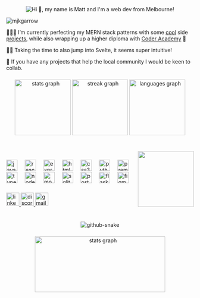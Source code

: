<!-- <h2 align="center">Hi 👋, my name is Matt and I'm a web dev from Melbourne!</h2> -->

<div align="center">
<img src="https://readme-typing-svg.demolab.com?font=Borel&size=24&duration=2000&pause=1&color=F7F7F7&background=FFFFFF00&center=true&vCenter=true&multiline=true&repeat=false&width=600&height=100&lines=Hi+%F0%9F%91%8B%2C+my+name+is+Matt+;and+I'm+a+web+developer+from+Melbourne!" alt="Hi 👋, my name is Matt and I'm a web dev from Melbourne!" /></a>
</div>

<p align="left"> <img src="https://komarev.com/ghpvc/?username=mjkgarrow&label=Profile%20views&color=0e75b6&style=flat" alt="mjkgarrow" /> </p>

👨🏽‍💻 I’m currently perfecting my MERN stack patterns with some [cool](https://stratasphere.netlify.app/) side [projects](https://northside-tales.netlify.app/), while also wrapping up a higher diploma with [Coder Academy](https://coderacademy.edu.au/) 🥳

💪🏼 Taking the time to also jump into Svelte, it seems super intuitive!

🚀 If you have any projects that help the local community I would be keen to collab.


###

<div align="center">
  <img src="https://github-readme-stats.vercel.app/api?username=mjkgarrow&hide_title=false&hide_rank=false&show_icons=true&include_all_commits=true&count_private=true&disable_animations=false&theme=dracula&locale=en&hide_border=false" height="150" alt="stats graph"  />
  <img src="https://streak-stats.demolab.com?user=mjkgarrow&locale=en&mode=weekly&theme=dracula&hide_border=false&border_radius=5" height="150" alt="streak graph"  />
  <img src="https://github-readme-stats.vercel.app/api/top-langs?username=mjkgarrow&locale=en&hide_title=false&layout=compact&card_width=320&langs_count=5&theme=dracula&hide_border=false" height="150" alt="languages graph"  />
</div>

###
<br/>

<img align="right" height="150" src="https://media.tenor.com/ViTJnMMosLQAAAAC/anime-typing.gif"  />

###

<div align="left">
  <img src="https://cdn.jsdelivr.net/gh/devicons/devicon/icons/javascript/javascript-original.svg" height="30" alt="javascript logo"  />
  <img width="12" />
  <img src="https://cdn.jsdelivr.net/gh/devicons/devicon/icons/react/react-original.svg" height="30" alt="react logo"  />
  <img width="12" />
  <img src="https://skillicons.dev/icons?i=express" height="30" alt="express logo"  />
  <img width="12" />
  <img src="https://cdn.jsdelivr.net/gh/devicons/devicon/icons/html5/html5-original.svg" height="30" alt="html5 logo"  />
  <img width="12" />
  <img src="https://cdn.jsdelivr.net/gh/devicons/devicon/icons/css3/css3-original.svg" height="30" alt="css3 logo"  />
  <img width="12" />
  <img src="https://cdn.jsdelivr.net/gh/devicons/devicon/icons/python/python-original.svg" height="30" alt="python logo"  />
  <img width="12" />
  <img src="https://cdn.simpleicons.org/adobepremierepro/9999FF" height="30" alt="premierepro logo"  />
  <img width="12" />
  <img src="https://cdn.jsdelivr.net/gh/devicons/devicon/icons/typescript/typescript-original.svg" height="30" alt="typescript logo"  />
  <img width="12" />
  <img src="https://cdn.jsdelivr.net/gh/devicons/devicon/icons/nodejs/nodejs-original.svg" height="30" alt="nodejs logo"  />
  <img width="12" />
  <img src="https://cdn.jsdelivr.net/gh/devicons/devicon/icons/mongodb/mongodb-original.svg" height="30" alt="mongodb logo"  />
  <img width="12" />
  <img src="https://cdn.jsdelivr.net/gh/devicons/devicon/icons/sqlite/sqlite-original.svg" height="30" alt="sqlite logo"  />
  <img width="12" />
  <img src="https://cdn.jsdelivr.net/gh/devicons/devicon/icons/postgresql/postgresql-original.svg" height="30" alt="postgresql logo"  />
  <img width="12" />
  <img src="https://skillicons.dev/icons?i=flask" height="30" alt="flask logo"  />
  <img width="12" />
  <img src="https://cdn.jsdelivr.net/gh/devicons/devicon/icons/figma/figma-original.svg" height="30" alt="figma logo"  />
</div>

###
<div align="left">
  <a href="https://www.linkedin.com/in/matt-garrow/" target="_blank">
    <img src="https://img.shields.io/static/v1?message=LinkedIn&logo=linkedin&label=&color=0077B5&logoColor=white&labelColor=&style=for-the-badge" height="35" alt="linkedin logo"  />
  </a>
  <a href="https://discordapp.com/users/401237715733184513" target="_blank">
    <img src="https://img.shields.io/static/v1?message=Discord&logo=discord&label=&color=7289DA&logoColor=white&labelColor=&style=for-the-badge" height="35" alt="discord logo"  />
  </a>
  <a href="mailto:mjkgarrow@gmail.com?subject=Hi there!">
    <img src="https://img.shields.io/static/v1?message=Gmail&logo=gmail&label=&color=D14836&logoColor=white&labelColor=&style=for-the-badge" height="35" alt="gmail logo"  />
  </a>
</div>

###
<br/>

<div align="center">
  <picture>
    <source media="(prefers-color-scheme: dark)" srcset="https://raw.githubusercontent.com/mjkgarrow/mjkgarrow/output/github-contribution-grid-snake-dark.svg" />
    <source media="(prefers-color-scheme: light)" srcset="https://raw.githubusercontent.com/mjkgarrow/mjkgarrow/output/github-contribution-grid-snake.svg" />
    <img alt="github-snake" src="github-snake.svg" />
  </picture>
</div>

###

<div align="center">
  <a href='https://www.google.com'>
    <img src="https://codewars-stats-ignacio-cuadra.vercel.app/?username=gigas&theme=dracula" height="150" width="350" alt="stats graph" />
  </a>
</div>

###

